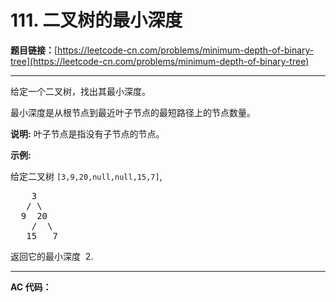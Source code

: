 # 111. 二叉树的最小深度

**题目链接：**[https://leetcode-cn.com/problems/minimum-depth-of-binary-tree](https://leetcode-cn.com/problems/minimum-depth-of-binary-tree)

---

<div class="content__1Y2H">
 <div class="notranslate">
  <p>给定一个二叉树，找出其最小深度。</p> 
  <p>最小深度是从根节点到最近叶子节点的最短路径上的节点数量。</p> 
  <p><strong>说明:</strong>&nbsp;叶子节点是指没有子节点的节点。</p> 
  <p><strong>示例:</strong></p> 
  <p>给定二叉树&nbsp;<code>[3,9,20,null,null,15,7]</code>,</p> 
  <pre class="language-text">    3
   / \
  9  20
    /  \
   15   7</pre> 
  <p>返回它的最小深度 &nbsp;2.</p> 
 </div>
</div>

---

**AC 代码：**

```java

```